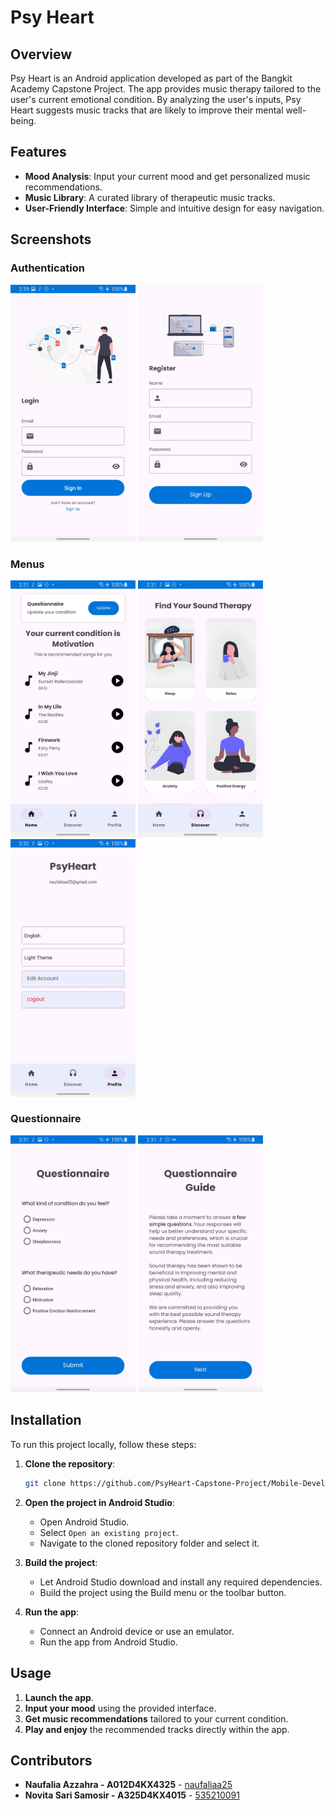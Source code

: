 # Psy Heart

## Overview

Psy Heart is an Android application developed as part of the Bangkit Academy Capstone Project. The app provides music therapy tailored to the user's current emotional condition. By analyzing the user's inputs, Psy Heart suggests music tracks that are likely to improve their mental well-being.

## Features

- **Mood Analysis**: Input your current mood and get personalized music recommendations.
- **Music Library**: A curated library of therapeutic music tracks.
- **User-Friendly Interface**: Simple and intuitive design for easy navigation.

## Screenshots

### Authentication
<img src="app/src/main/res/app-screenshot/login.jpg" width="200">
<img src="app/src/main/res/app-screenshot/register.jpg" width="200">

### Menus
<img src="app/src/main/res/app-screenshot/home.jpg" width="200">
<img src="app/src/main/res/app-screenshot/discover.jpg" width="200">
<img src="app/src/main/res/app-screenshot/profile.jpg" width="200">

### Questionnaire
<img src="app/src/main/res/app-screenshot/questionnaire.jpg" width="200">
<img src="app/src/main/res/app-screenshot/guide.jpg" width="200">

## Installation

To run this project locally, follow these steps:

1. **Clone the repository**:
    ```sh
    git clone https://github.com/PsyHeart-Capstone-Project/Mobile-Development.git
    ```

2. **Open the project in Android Studio**:
    - Open Android Studio.
    - Select `Open an existing project`.
    - Navigate to the cloned repository folder and select it.

3. **Build the project**:
    - Let Android Studio download and install any required dependencies.
    - Build the project using the Build menu or the toolbar button.

4. **Run the app**:
    - Connect an Android device or use an emulator.
    - Run the app from Android Studio.

## Usage

1. **Launch the app**.
2. **Input your mood** using the provided interface.
3. **Get music recommendations** tailored to your current condition.
4. **Play and enjoy** the recommended tracks directly within the app.

## Contributors

- **Naufalia Azzahra - A012D4KX4325** - [naufaliaa25](https://github.com/naufaliaa25)
- **Novita Sari Samosir - A325D4KX4015** - [535210091](https://github.com/535210091)
